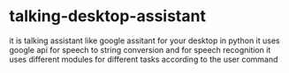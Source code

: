 # talking-desktop-assistant
it is talking assistant like google assitant for your desktop in python
it uses google api for speech to string conversion and for speech recognition
it uses different modules for different tasks according to the user command
